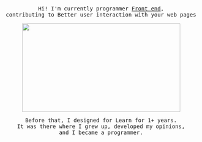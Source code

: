 <p align="center" dir="auto">
  <samp>
    Hi! I'm currently programmer <a href="https://www.w3schools.com/whatis/whatis_frontenddev.asp" rel="nofollow">Front end</a>,
    <br>contributing to Better user interaction with your web pages
  </samp>
</p>
<p align="center">
<img src="https://www.karlancer.com/blog/wp-content/uploads/2021/11/programming.gif" align="center" jsaction="VQAsE" class="r48jcc pT0Scc iPVvYb" style="max-width: 1281px; height: 231px; margin: 0.5px 0px; width: 413px; display: inline-block;"   jsname="kn3ccd">
</p>
<p align="center" dir="auto">
  <samp>
    Before that, I designed for Learn for 1+ years.
    <br>It was there where I grew up, developed my opinions,
    <br>and I became a programmer.
  </samp>
</p>
